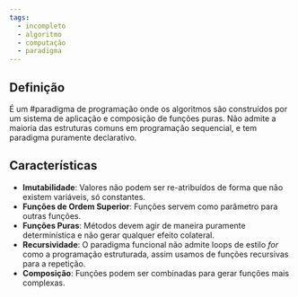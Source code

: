 ```yaml
---
tags:
  - incompleto
  - algoritmo
  - computação
  - paradigma
---
```

## Definição

É um #paradigma de programação onde os algoritmos são construídos por um sistema de aplicação e composição de funções puras. Não admite a maioria das estruturas comuns em programação sequencial, e tem paradigma puramente declarativo.

## Características

- **Imutabilidade**: Valores não podem ser re-atribuídos de forma que não existem variáveis, só constantes.
- **Funções de Ordem Superior**: Funções servem como parâmetro para outras funções.
- **Funções Puras**: Métodos devem agir de maneira puramente determinística e não gerar qualquer efeito colateral.
- **Recursividade**: O paradigma funcional não admite loops de estilo _for_ como a programação estruturada, assim usamos de funções recursivas para a repetição.
- **Composição**: Funções podem ser combinadas para gerar funções mais complexas.